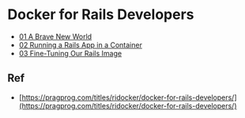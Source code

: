 # Docker for Rails Developers

* [01 A Brave New World](./01)
* [02 Running a Rails App in a Container](./02)
* [03 Fine-Tuning Our Rails Image](./03)


## Ref

* [https://pragprog.com/titles/ridocker/docker-for-rails-developers/](https://pragprog.com/titles/ridocker/docker-for-rails-developers/)